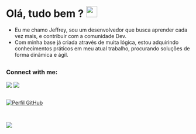 ## <h1 align="left">Olá, tudo bem ? <img src="https://raw.githubusercontent.com/kaueMarques/kaueMarques/master/hi.gif" width="30px"> 

- Eu me chamo Jeffrey, sou um desenvolvedor que busca aprender cada vez mais, e contribuir com a comunidade Dev.<br>
- Com minha base já criada através de muita lógica, estou adquirindo conhecimentos práticos em meu atual trabalho,
  procurando soluções de forma dinâmica e ágil.



<!-- **JeffreyRodriigues/JeffreyRodriigues** is a ✨ _special_ ✨ repository because its `README.md` (this file) appears on your GitHub profile.

Here are some ideas to get you started:

- 🔭 I’m currently working on ...
- 🌱 I’m currently learning ...
- 👯 I’m looking to collaborate on ...
- 🤔 I’m looking for help with ...
- 💬 Ask me about ...
- 📫 How to reach me: ...
- 😄 Pronouns: ...
- ⚡ Fun fact: ...

-->
##

<h3 align="left">Connect with me:</h3>
<div>  
  <a href="https://www.linkedin.com/in/jeffreyrodrigues" target="_blank"><img src="https://img.shields.io/badge/-Linkedin-1C1C1C?style=for-the-badge&logo=Linkedin&logoColor=00FFFF" target="_blank"></a> 
 <a href = "mailto:jeffrey.rodriigues@gmail.com"><img src="https://img.shields.io/badge/-Gmail-1C1C1C?style=for-the-badge&logo=gmail&logoColor=00FFFF" target="_blank"></a>
 </div>
 
 ##
[![Perfil GitHub](https://img.shields.io/github/followers/JeffreyRodriigues?style=social)](https://github.com/JeffreyRodriigues)

<br>

![](https://komarev.com/ghpvc/?username=your-github-JeffreyRodriigues&color=ff69b4&style=flat&label=visitors)

